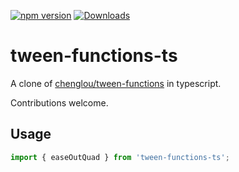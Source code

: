 [![npm version](https://img.shields.io/npm/v/tween-functions-ts.svg)](https://www.npmjs.com/package/tween-functions-ts)
[![Downloads](https://img.shields.io/npm/dm/tween-functions-ts.svg)](https://www.npmjs.com/package/tween-functions-ts)

# tween-functions-ts

A clone of [chenglou/tween-functions](https://github.com/chenglou/tween-functions/tree/e3d5f1edf2cdb9b7b623be4d1064f886136a70b3) in typescript.

Contributions welcome.


## Usage
```ts
import { easeOutQuad } from 'tween-functions-ts';
```

